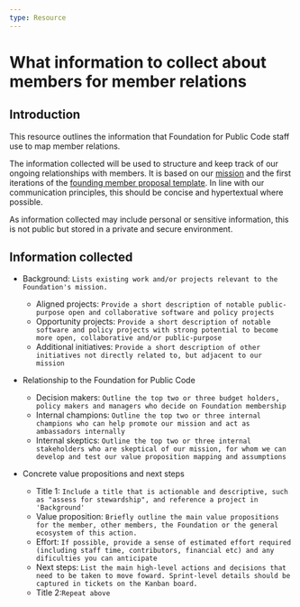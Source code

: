 ```yaml
---
type: Resource
---
```


# What information to collect about members for member relations 

## Introduction

This resource outlines the information that Foundation for Public Code staff use to map member relations.

The information collected will be used to structure and keep track of our ongoing relationships with members. It is based on our [mission](../../organization/mission.md) and the first iterations of the [founding member proposal template](founding-membership-proposal.md). In line with our communication principles, this should be concise and hypertextual where possible. 

As information collected may include personal or sensitive information, this is not public but stored in a private and secure environment.

## Information collected 

* Background: ```Lists existing work and/or projects relevant to the Foundation's mission.``` 
   * Aligned projects: ```Provide a short description of notable public-purpose open and collaborative software and policy projects```
   * Opportunity projects: ```Provide a short description of notable software and policy projects with strong potential to become more open, collaborative and/or public-purpose```
   * Additional initiatives: ```Provide a short description of other initiatives not directly related to, but adjacent to our mission```

* Relationship to the Foundation for Public Code
   * Decision makers: ```Outline the top two or three budget holders, policy makers and managers who decide on Foundation membership```
   * Internal champions: ```Outline the top two or three internal champions who can help promote our mission and act as ambassadors internally```
   * Internal skeptics: ```Outline the top two or three internal stakeholders who are skeptical of our mission, for whom we can develop and test our value proposition mapping and assumptions```
* Concrete value propositions and next steps
   * Title 1: ```Include a title that is actionable and descriptive, such as "assess for stewardship", and reference a project in 'Background'```
    * Value proposition: ```Briefly outline the main value propositions for the member, other members, the Foundation or the general ecosystem of this action.```
     * Effort: ```If possible, provide a sense of estimated effort required (including staff time, contributors, financial etc) and any dificulties you can anticipate``` 
     * Next steps: ```List the main high-level actions and decisions that need to be taken to move foward. Sprint-level details should be captured in tickets on the Kanban board.```
   * Title 2:```Repeat above```

